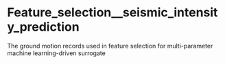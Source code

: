 # Feature_selection__seismic_intensity_prediction
The ground motion records used in feature selection for multi-parameter machine learning-driven surrogate
